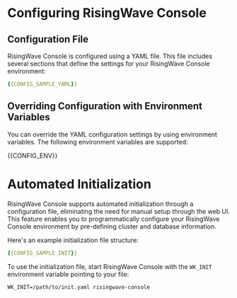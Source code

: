 # Configuring RisingWave Console

## Configuration File

RisingWave Console is configured using a YAML file. This file includes several sections that define the settings for your RisingWave Console environment:

```yaml
{{CONFIG_SAMPLE_YAML}}
```

## Overriding Configuration with Environment Variables

You can override the YAML configuration settings by using environment variables. The following environment variables are supported:

{{CONFIG_ENV}}

# Automated Initialization

RisingWave Console supports automated initialization through a configuration file, eliminating the need for manual setup through the web UI. This feature enables you to programmatically configure your RisingWave Console environment by pre-defining cluster and database information.

Here's an example initialization file structure:

```yaml
{{CONFIG_SAMPLE_INIT}}
```

To use the initialization file, start RisingWave Console with the `WK_INIT` environment variable pointing to your file:

```shell
WK_INIT=/path/to/init.yaml risingwave-console
```
